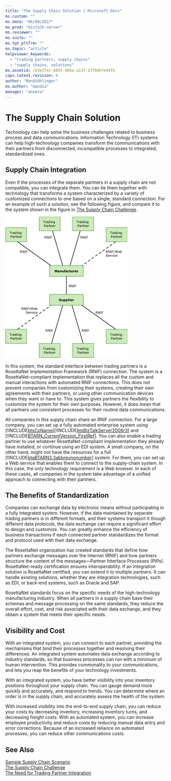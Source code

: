 ```yaml
---
title: "The Supply Chain Solution | Microsoft Docs"
ms.custom: ""
ms.date: "06/08/2017"
ms.prod: "biztalk-server"
ms.reviewer: ""
ms.suite: ""
ms.tgt_pltfrm: ""
ms.topic: "article"
helpviewer_keywords: 
  - "trading partners, supply chains"
  - "supply chains, solutions"
ms.assetid: c53e37ec-6055-46ba-a13f-1370dbfe44fb
caps.latest.revision: 6
author: "MandiOhlinger"
ms.author: "mandia"
manager: "anneta"
---
```

# The Supply Chain Solution
Technology can help solve the business challenges related to business process and data communications. Information Technology (IT) systems can help high-technology companies transform the communications with their partners from disconnected, incompatible processes to integrated, standardized ones.  
  
## Supply Chain Integration  
 Even if the processes of the separate partners in a supply chain are not compatible, you can integrate them. You can tie them together with technology that transforms a system characterized by a variety of customized connections to one based on a single, standard connection. For an example of such a solution, see the following figure, and compare it to the system shown in the figure in [The Supply Chain Challenge](../../adapters-and-accelerators/accelerator-rosettanet/the-supply-chain-challenge.md).  
  
 ![&#60;No Change&#62;](../../adapters-and-accelerators/accelerator-rosettanet/media/rn3-integrated-supply-chain-scenario.gif "RN3_Integrated_Supply_Chain_Scenario")  
  
 In this system, the standard interface between trading partners is a RosettaNet Implementation Framework (RNIF) connection. The system is a RosettaNet-compliant implementation that replaces all the custom and manual interactions with automated RNIF connections. This does not prevent companies from customizing their systems, creating their own agreements with their partners, or using other communication devices when they want or have to. This system gives partners the flexibility to customize the system for their own purposes. However, it does mean that all partners use consistent processes for their routine data communications.  
  
 All companies in this supply chain share an RNIF connection. For a large company, you can set up a fully automated enterprise system using [!INCLUDE[btsCoName](../../includes/btsconame-md.md)][!INCLUDE[btsBizTalkServer2006r3](../../includes/btsbiztalkserver2006r3-md.md)] and [!INCLUDE[BTARN_CurrentVersion_FirstRef](../../includes/btarn-currentversion-firstref-md.md)]. You can also enable a trading partner to use whatever RosettaNet-compliant implementation they already have installed, or continue using an EDI system. A small company, on the other hand, might not have the resources for a full [!INCLUDE[btaBTARN3.3abbrevnonumber](../../includes/btabtarn3-3abbrevnonumber-md.md)] system. For them, you can set up a Web service that enables them to connect to the supply-chain system. In this case, the only technology requirement is a Web browser. In each of these cases, all companies in the system take advantage of a unified approach to connecting with their partners.  
  
## The Benefits of Standardization  
 Companies can exchange data by electronic means without participating in a fully integrated system. However, if the data maintained by separate trading partners is in different formats, and their systems transport it though different data protocols, the data exchange can require a significant effort to design and customize. You can greatly enhance the efficiency of business transactions if each connected partner standardizes the format and protocol used with their data exchange.  
  
 The RosettaNet organization has created standards that define how partners exchange messages over the Internet (RNIF) and how partners structure the content of the messages—Partner Interface Processes (PIPs). RosettaNet-ready certification ensures interoperability. If an integration solution is RosettaNet certified, you can extend it to multiple partners. It can handle existing solutions, whether they are integration technologies, such as EDI, or back-end systems, such as Oracle and SAP.  
  
 RosettaNet standards focus on the specific needs of the high-technology manufacturing industry. When all partners in a supply chain base their schemas and message processing on the same standards, they reduce the overall effort, cost, and risk associated with their data exchange, and they obtain a system that meets their specific needs.  
  
## Visibility and Cost  
 With an integrated system, you can connect to each partner, providing the mechanisms that bind their processes together and resolving their differences. An integrated system automates data exchange according to industry standards, so that business processes can run with a minimum of human intervention. This provides commonality to your communications, and lets you reap the benefits of your technology investments.  
  
 With an integrated system, you have better visibility into your inventory positions throughout your supply chain. You can gauge demand more quickly and accurately, and respond to trends. You can determine where an order is in the supply chain, and accurately assess the health of the system.  
  
 With increased visibility into the end-to-end supply chain, you can reduce your costs by decreasing inventory, increasing inventory turns, and decreasing freight costs. With an automated system, you can increase employee productivity and reduce costs by reducing manual data entry and error corrections. Because of an increased reliance on automated processes, you can reduce other communications costs.  
  
## See Also  
 [Sample Supply Chain Scenario](../../adapters-and-accelerators/accelerator-rosettanet/sample-supply-chain-scenario.md)   
 [The Supply Chain Challenge](../../adapters-and-accelerators/accelerator-rosettanet/the-supply-chain-challenge.md)   
 [The Need for Trading Partner Integration](../../adapters-and-accelerators/accelerator-rosettanet/the-need-for-trading-partner-integration.md)